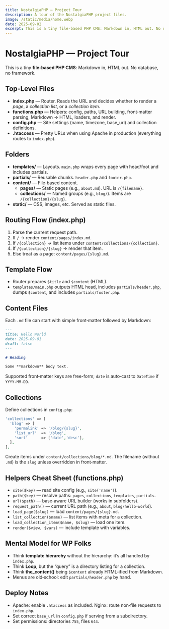 ```yaml
---
title: NostalgiaPHP — Project Tour
description: A tour of the NostalgiaPHP project files.
image: /static/media/home.webp
date: 2025-09-02
excerpt: This is a tiny file‑based PHP CMS: Markdown in, HTML out. No database, no framework. Explore the project.
---
```


# NostalgiaPHP — Project Tour

This is a tiny **file‑based PHP CMS**: Markdown in, HTML out. No database, no framework.

## Top-Level Files
- **index.php** — Router. Reads the URL and decides whether to render a *page*, a *collection list*, or a *collection item*.
- **functions.php** — Helpers: config, paths, URL building, front‑matter parsing, Markdown → HTML, loaders, and render.
- **config.php** — Site settings (name, timezone, base_url) and collection definitions.
- **.htaccess** — Pretty URLs when using Apache in production (everything routes to `index.php`).

## Folders
- **templates/** — Layouts. `main.php` wraps every page with head/foot and includes partials.
- **partials/** — Reusable chunks. `header.php` and `footer.php`.
- **content/** — File‑based content.
  - **pages/** — Static pages (e.g., `about.md`). URL is `/{filename}`.
  - **collections/** — Named groups (e.g., `blog/`). Items are `/{collection}/{slug}`.
- **static/** — CSS, images, etc. Served as static files.

## Routing Flow (index.php)
1. Parse the current request path.
2. If `/` → render `content/pages/index.md`.
3. If `/{collection}` → list items under `content/collections/{collection}`.
4. If `/{collection}/{slug}` → render that item.
5. Else treat as a page: `content/pages/{slug}.md`.

## Template Flow
- Router prepares `$title` and `$content` (HTML).
- `templates/main.php` outputs HTML head, includes `partials/header.php`, dumps `$content`, and includes `partials/footer.php`.

## Content Files
Each `.md` file can start with simple front‑matter followed by Markdown:

```md
---
title: Hello World
date: 2025-09-01
draft: false
---

# Heading

Some **markdown** body text.
```

Supported front‑matter keys are free-form; `date` is auto‑cast to `DateTime` if `YYYY-MM-DD`.

## Collections
Define collections in `config.php`:

```php
'collections' => [
  'blog' => [
    'permalink' => '/blog/{slug}',
    'list_url'  => '/blog',
    'sort'      => ['date','desc'],
  ],
],
```

Create items under `content/collections/blog/*.md`. The filename (without `.md`) is the `slug` unless overridden in front‑matter.

## Helpers Cheat Sheet (functions.php)
- `site($key)` — read site config (e.g., `site('name')`).
- `path($key)` — resolve paths: `pages`, `collections`, `templates`, `partials`.
- `url($path)` — base‑aware URL builder (works in subfolders).
- `request_path()` — current URL path (e.g., `about`, `blog/hello-world`).
- `load_page($slug)` — load `content/pages/{slug}.md`.
- `list_collection($name)` — list items with meta for a collection.
- `load_collection_item($name, $slug)` — load one item.
- `render($view, $vars)` — include template with variables.

## Mental Model for WP Folks
- Think **template hierarchy** without the hierarchy: it’s all handled by `index.php`.
- Think **Loop**, but the “query” is a directory listing for a collection.
- Think **the_content()** being `$content` already HTML‑ified from Markdown.
- Menus are old‑school: edit `partials/header.php` by hand.

## Deploy Notes
- Apache: enable `.htaccess` as included. Nginx: route non‑file requests to `index.php`.
- Set correct `base_url` in `config.php` if serving from a subdirectory.
- Set permissions: directories `755`, files `644`.
